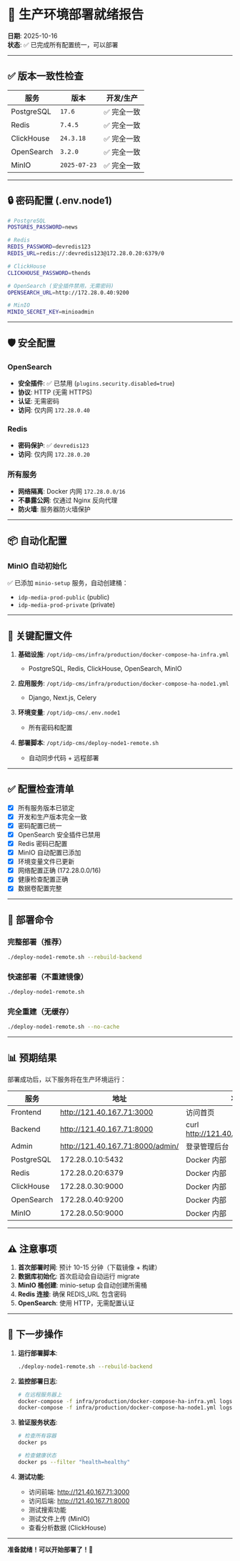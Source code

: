 # 🚀 生产环境部署就绪报告

**日期**: 2025-10-16  
**状态**: ✅ 已完成所有配置统一，可以部署

---

## ✅ 版本一致性检查

| 服务 | 版本 | 开发/生产 |
|------|------|-----------|
| PostgreSQL | `17.6` | ✅ 完全一致 |
| Redis | `7.4.5` | ✅ 完全一致 |
| ClickHouse | `24.3.18` | ✅ 完全一致 |
| OpenSearch | `3.2.0` | ✅ 完全一致 |
| MinIO | `2025-07-23` | ✅ 完全一致 |

---

## 🔒 密码配置 (.env.node1)

```bash
# PostgreSQL
POSTGRES_PASSWORD=news

# Redis  
REDIS_PASSWORD=devredis123
REDIS_URL=redis://:devredis123@172.28.0.20:6379/0

# ClickHouse
CLICKHOUSE_PASSWORD=thends

# OpenSearch (安全插件禁用，无需密码)
OPENSEARCH_URL=http://172.28.0.40:9200

# MinIO
MINIO_SECRET_KEY=minioadmin
```

---

## 🛡️ 安全配置

### OpenSearch
- **安全插件**: ✅ 已禁用 (`plugins.security.disabled=true`)
- **协议**: HTTP (无需 HTTPS)
- **认证**: 无需密码
- **访问**: 仅内网 `172.28.0.40`

### Redis
- **密码保护**: ✅ `devredis123`
- **访问**: 仅内网 `172.28.0.20`

### 所有服务
- **网络隔离**: Docker 内网 `172.28.0.0/16`
- **不暴露公网**: 仅通过 Nginx 反向代理
- **防火墙**: 服务器防火墙保护

---

## 📦 自动化配置

### MinIO 自动初始化
✅ 已添加 `minio-setup` 服务，自动创建桶：
- `idp-media-prod-public` (public)
- `idp-media-prod-private` (private)

---

## 🔧 关键配置文件

1. **基础设施**: `/opt/idp-cms/infra/production/docker-compose-ha-infra.yml`
   - PostgreSQL, Redis, ClickHouse, OpenSearch, MinIO
   
2. **应用服务**: `/opt/idp-cms/infra/production/docker-compose-ha-node1.yml`
   - Django, Next.js, Celery

3. **环境变量**: `/opt/idp-cms/.env.node1`
   - 所有密码和配置

4. **部署脚本**: `/opt/idp-cms/deploy-node1-remote.sh`
   - 自动同步代码 + 远程部署

---

## ✅ 配置检查清单

- [x] 所有服务版本已锁定
- [x] 开发和生产版本完全一致
- [x] 密码配置已统一
- [x] OpenSearch 安全插件已禁用
- [x] Redis 密码已配置
- [x] MinIO 自动配置已添加
- [x] 环境变量文件已更新
- [x] 网络配置正确 (172.28.0.0/16)
- [x] 健康检查配置正确
- [x] 数据卷配置完整

---

## 🚀 部署命令

### 完整部署（推荐）
```bash
./deploy-node1-remote.sh --rebuild-backend
```

### 快速部署（不重建镜像）
```bash
./deploy-node1-remote.sh
```

### 完全重建（无缓存）
```bash
./deploy-node1-remote.sh --no-cache
```

---

## 📊 预期结果

部署成功后，以下服务将在生产环境运行：

| 服务 | 地址 | 状态检查 |
|------|------|---------|
| Frontend | http://121.40.167.71:3000 | 访问首页 |
| Backend | http://121.40.167.71:8000 | curl http://121.40.167.71:8000/health/ |
| Admin | http://121.40.167.71:8000/admin/ | 登录管理后台 |
| PostgreSQL | 172.28.0.10:5432 | Docker 内部 |
| Redis | 172.28.0.20:6379 | Docker 内部 |
| ClickHouse | 172.28.0.30:9000 | Docker 内部 |
| OpenSearch | 172.28.0.40:9200 | Docker 内部 |
| MinIO | 172.28.0.50:9000 | Docker 内部 |

---

## ⚠️ 注意事项

1. **首次部署时间**: 预计 10-15 分钟（下载镜像 + 构建）
2. **数据库初始化**: 首次启动会自动运行 migrate
3. **MinIO 桶创建**: minio-setup 会自动创建所需桶
4. **Redis 连接**: 确保 REDIS_URL 包含密码
5. **OpenSearch**: 使用 HTTP，无需配置认证

---

## 🎯 下一步操作

1. **运行部署脚本**:
   ```bash
   ./deploy-node1-remote.sh --rebuild-backend
   ```

2. **监控部署日志**:
   ```bash
   # 在远程服务器上
   docker-compose -f infra/production/docker-compose-ha-infra.yml logs -f
   docker-compose -f infra/production/docker-compose-ha-node1.yml logs -f
   ```

3. **验证服务状态**:
   ```bash
   # 检查所有容器
   docker ps
   
   # 检查健康状态
   docker ps --filter "health=healthy"
   ```

4. **测试功能**:
   - 访问前端: http://121.40.167.71:3000
   - 访问后端: http://121.40.167.71:8000
   - 测试搜索功能
   - 测试文件上传 (MinIO)
   - 查看分析数据 (ClickHouse)

---

**准备就绪！可以开始部署了！🎉**
